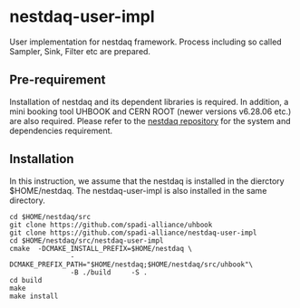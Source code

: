 # nestdaq-user-impl


User implementation for	nestdaq	framework.
Process	including so called Sampler, Sink, Filter etc are prepared.

## Pre-requirement

Installation of	nestdaq	and its	dependent libraries is required.
In addition, a mini booking tool UHBOOK and CERN ROOT (newer versions v6.28.06 etc.) are also required.
Please refer to the [nestdaq repository](https://github.com/spadi-alliance/nestdaq) for the system	and dependencies requirement.

## Installation

In this instruction, we assume that the nestdaq is installed in the dierctory $HOME/nestdaq. The nestdaq-user-impl is also installed in the same directory.
```
cd $HOME/nestdaq/src
git clone https://github.com/spadi-alliance/uhbook
git clone https://github.com/spadi-alliance/nestdaq-user-impl
cd $HOME/nestdaq/src/nestdaq-user-impl
cmake  -DCMAKE_INSTALL_PREFIX=$HOME/nestdaq \
               -DCMAKE_PREFIX_PATH="$HOME/nestdaq;$HOME/nestdaq/src/uhbook"\
               -B ./build     -S .
cd build
make
make install
```
